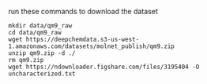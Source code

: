 run these commands to download the dataset
```console
mkdir data/qm9_raw
cd data/qm9_raw
wget https://deepchemdata.s3-us-west-1.amazonaws.com/datasets/molnet_publish/qm9.zip
unzip qm9.zip -d ./
rm qm9.zip
wget https://ndownloader.figshare.com/files/3195404 -O uncharacterized.txt
```


